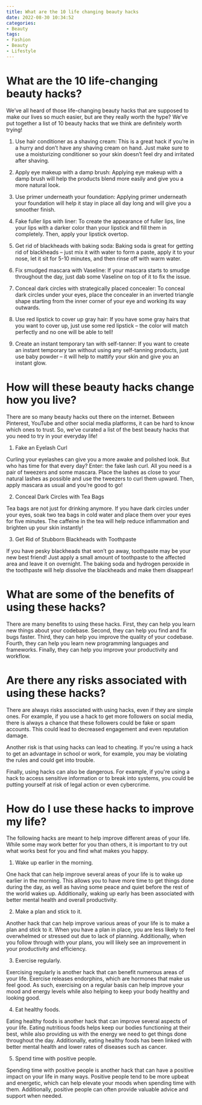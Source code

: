 ```yaml
---
title: What are the 10 life changing beauty hacks
date: 2022-08-30 10:34:52
categories:
- Beauty
tags:
- Fashion
- Beauty
- Lifestyle
---
```



#  What are the 10 life-changing beauty hacks?

We’ve all heard of those life-changing beauty hacks that are supposed to make our lives so much easier, but are they really worth the hype? We’ve put together a list of 10 beauty hacks that we think are definitely worth trying!

1. Use hair conditioner as a shaving cream: This is a great hack if you’re in a hurry and don’t have any shaving cream on hand. Just make sure to use a moisturizing conditioner so your skin doesn’t feel dry and irritated after shaving.

2. Apply eye makeup with a damp brush: Applying eye makeup with a damp brush will help the products blend more easily and give you a more natural look.

3. Use primer underneath your foundation: Applying primer underneath your foundation will help it stay in place all day long and will give you a smoother finish.

4. Fake fuller lips with liner: To create the appearance of fuller lips, line your lips with a darker color than your lipstick and fill them in completely. Then, apply your lipstick overtop.

5. Get rid of blackheads with baking soda: Baking soda is great for getting rid of blackheads – just mix it with water to form a paste, apply it to your nose, let it sit for 5-10 minutes, and then rinse off with warm water.

6. Fix smudged mascara with Vaseline: If your mascara starts to smudge throughout the day, just dab some Vaseline on top of it to fix the issue.

7. Conceal dark circles with strategically placed concealer: To conceal dark circles under your eyes, place the concealer in an inverted triangle shape starting from the inner corner of your eye and working its way outwards.

8. Use red lipstick to cover up gray hair: If you have some gray hairs that you want to cover up, just use some red lipstick – the color will match perfectly and no one will be able to tell!

9. Create an instant temporary tan with self-tanner: If you want to create an instant temporary tan without using any self-tanning products, just use baby powder – it will help to mattify your skin and give you an instant glow.

#  How will these beauty hacks change how you live?

There are so many beauty hacks out there on the internet. Between Pinterest, YouTube and other social media platforms, it can be hard to know which ones to trust. So, we’ve curated a list of the best beauty hacks that you need to try in your everyday life!

1. Fake an Eyelash Curl

Curling your eyelashes can give you a more awake and polished look. But who has time for that every day? Enter: the fake lash curl. All you need is a pair of tweezers and some mascara. Place the lashes as close to your natural lashes as possible and use the tweezers to curl them upward. Then, apply mascara as usual and you’re good to go!

2. Conceal Dark Circles with Tea Bags

Tea bags are not just for drinking anymore. If you have dark circles under your eyes, soak two tea bags in cold water and place them over your eyes for five minutes. The caffeine in the tea will help reduce inflammation and brighten up your skin instantly!

3. Get Rid of Stubborn Blackheads with Toothpaste

If you have pesky blackheads that won’t go away, toothpaste may be your new best friend! Just apply a small amount of toothpaste to the affected area and leave it on overnight. The baking soda and hydrogen peroxide in the toothpaste will help dissolve the blackheads and make them disappear!

#  What are some of the benefits of using these hacks?

There are many benefits to using these hacks. First, they can help you learn new things about your codebase. Second, they can help you find and fix bugs faster. Third, they can help you improve the quality of your codebase. Fourth, they can help you learn new programming languages and frameworks. Finally, they can help you improve your productivity and workflow.

#  Are there any risks associated with using these hacks?

There are always risks associated with using hacks, even if they are simple ones. For example, if you use a hack to get more followers on social media, there is always a chance that these followers could be fake or spam accounts. This could lead to decreased engagement and even reputation damage.

Another risk is that using hacks can lead to cheating. If you're using a hack to get an advantage in school or work, for example, you may be violating the rules and could get into trouble.

Finally, using hacks can also be dangerous. For example, if you're using a hack to access sensitive information or to break into systems, you could be putting yourself at risk of legal action or even cybercrime.

#  How do I use these hacks to improve my life?

The following hacks are meant to help improve different areas of your life. While some may work better for you than others, it is important to try out what works best for you and find what makes you happy.

1. Wake up earlier in the morning.

One hack that can help improve several areas of your life is to wake up earlier in the morning. This allows you to have more time to get things done during the day, as well as having some peace and quiet before the rest of the world wakes up. Additionally, waking up early has been associated with better mental health and overall productivity.

2. Make a plan and stick to it.

Another hack that can help improve various areas of your life is to make a plan and stick to it. When you have a plan in place, you are less likely to feel overwhelmed or stressed out due to lack of planning. Additionally, when you follow through with your plans, you will likely see an improvement in your productivity and efficiency.

3. Exercise regularly.

Exercising regularly is another hack that can benefit numerous areas of your life. Exercise releases endorphins, which are hormones that make us feel good. As such, exercising on a regular basis can help improve your mood and energy levels while also helping to keep your body healthy and looking good.

4. Eat healthy foods.

Eating healthy foods is another hack that can improve several aspects of your life. Eating nutritious foods helps keep our bodies functioning at their best, while also providing us with the energy we need to get things done throughout the day. Additionally, eating healthy foods has been linked with better mental health and lower rates of diseases such as cancer.

5. Spend time with positive people.

Spending time with positive people is another hack that can have a positive impact on your life in many ways. Positive people tend to be more upbeat and energetic, which can help elevate your moods when spending time with them. Additionally, positive people can often provide valuable advice and support when needed.